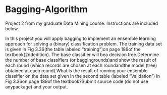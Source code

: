 # Bagging-Algorithm
Project 2 from my graduate Data Mining course. Instructions are included below.

In this project you will apply bagging to implement an ensemble learning approach for solving a (binary) classification problem.
The training data set is given in Fig 3.36(the table labeled “training”)on page 189of the textbook(2ndedition). The base classifier 
will bea decision tree.Determine the number of base classifiers (or baggingrounds)and show the result of each round (which records 
are chosen at each roundandthe model (tree) obtained at each round).What is the result of running your ensemble classifier on the data 
set given in the second table (labeled “Validation”) in Fig 3.36on page 189of the textbook?Submit source code (do not use anypackage) 
and your output.
